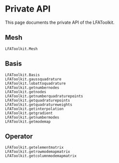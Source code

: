 # Private API

This page documents the private API of the LFAToolkit.

## Mesh

```@docs
LFAToolkit.Mesh
```

## Basis

```@docs
LFAToolkit.Basis
LFAToolkit.gaussquadrature
LFAToolkit.lobattoquadrature
LFAToolkit.getnumbernodes
LFAToolkit.getnodes
LFAToolkit.getnumberquadraturepoints
LFAToolkit.getquadraturepoints
LFAToolkit.getquadratureweights
LFAToolkit.getinterpolation
LFAToolkit.getgradient
LFAToolkit.getnumbermodes
LFAToolkit.getmodemap
```

## Operator

```@docs
LFAToolkit.getelementmatrix
LFAToolkit.getrowmodemapmatrix
LFAToolkit.getcolumnmodemapmatrix
```
